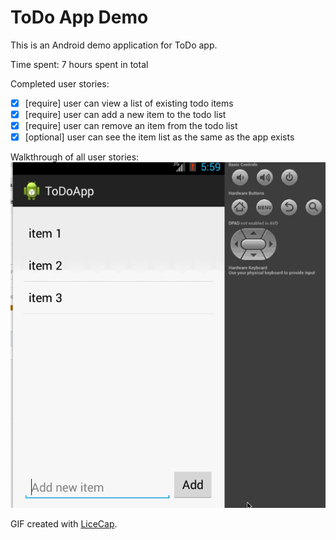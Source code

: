 # ToDo App Demo

This is an Android demo application for ToDo app.

Time spent: 7 hours spent in total

Completed user stories:

 * [x] [require] user can view a list of existing todo items
 * [x] [require] user can add a new item to the todo list
 * [x] [require] user can remove an item from the todo list
 * [x] [optional] user can see the item list as the same as the app exists

Walkthrough of all user stories:
![Video Walkthrough](demo.gif)

GIF created with [LiceCap](http://www.cockos.com/licecap/).
